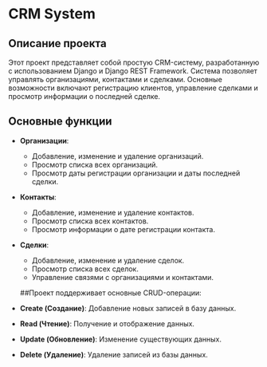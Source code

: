 # CRM System

## Описание проекта

Этот проект представляет собой простую CRM-систему, разработанную с использованием Django и Django REST Framework. Система позволяет управлять организациями, контактами и сделками. Основные возможности включают регистрацию клиентов, управление сделками и просмотр информации о последней сделке.

## Основные функции

- **Организации**:
  - Добавление, изменение и удаление организаций.
  - Просмотр списка всех организаций.
  - Просмотр даты регистрации организации и даты последней сделки.

- **Контакты**:
  - Добавление, изменение и удаление контактов.
  - Просмотр списка всех контактов.
  - Просмотр информации о дате регистрации контакта.

- **Сделки**:
  - Добавление, изменение и удаление сделок.
  - Просмотр списка всех сделок.
  - Управление связями с организациями и контактами.
 
  ##Проект поддерживает основные CRUD-операции:

- **Create (Создание)**: Добавление новых записей в базу данных.
- **Read (Чтение)**: Получение и отображение данных.
- **Update (Обновление)**: Изменение существующих данных.
- **Delete (Удаление)**: Удаление записей из базы данных.
